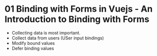 # 01 Binding with Forms in Vuejs - An Introduction to Binding with Forms

- Collecting data is most important.
- Collect data from users (USer input bindings)
- Modify bound values
- Defer binding values